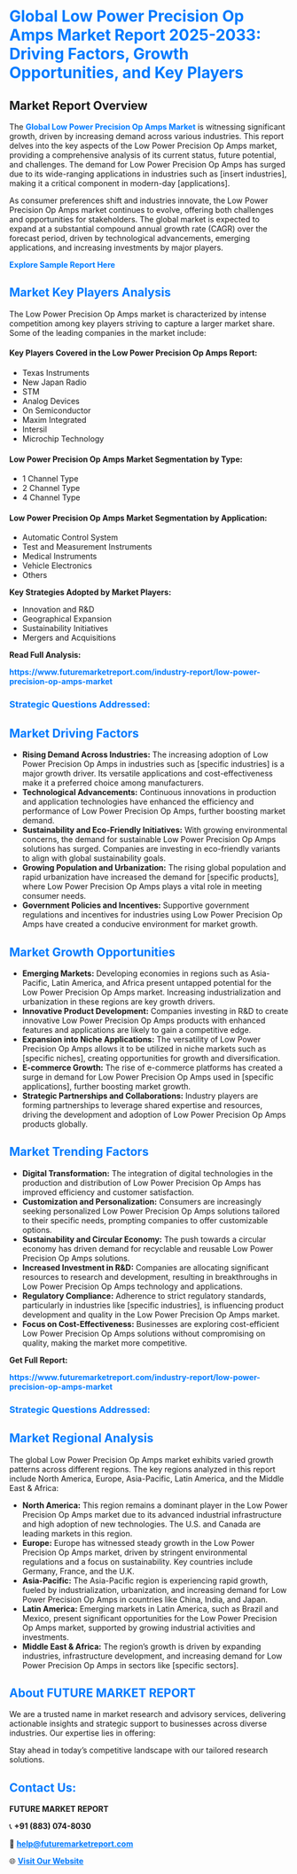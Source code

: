 <h1 style="color: #007BFF;">Global Low Power Precision Op Amps Market Report 2025-2033: Driving Factors, Growth Opportunities, and Key Players</h1>

<section id="overview">
<h2>Market Report Overview</h2>
<p>The <a href="https://www.futuremarketreport.com/industry-report/low-power-precision-op-amps-market" style="color: #007BFF; text-decoration: none;"><strong>Global Low Power Precision Op Amps Market</strong></a> is witnessing significant growth, driven by increasing demand across various industries. This report delves into the key aspects of the Low Power Precision Op Amps market, providing a comprehensive analysis of its current status, future potential, and challenges. The demand for Low Power Precision Op Amps has surged due to its wide-ranging applications in industries such as [insert industries], making it a critical component in modern-day [applications].</p>
<p>As consumer preferences shift and industries innovate, the Low Power Precision Op Amps market continues to evolve, offering both challenges and opportunities for stakeholders. The global market is expected to expand at a substantial compound annual growth rate (CAGR) over the forecast period, driven by technological advancements, emerging applications, and increasing investments by major players.</p>
</section>

<section id="overview">
<p><a href="https://www.futuremarketreport.com/request-sample/reportId=75111" style="color: #007BFF; text-decoration: none;"><strong>Explore Sample Report Here</strong></a></p>
</section>

<section id="key-players">
<h2 style="color: #007BFF;">Market Key Players Analysis</h2>
<p>The Low Power Precision Op Amps market is characterized by intense competition among key players striving to capture a larger market share. Some of the leading companies in the market include:</p>
<h4>Key Players Covered in the Low Power Precision Op Amps Report:</h4>
<ul><li>Texas Instruments</li><li>New Japan Radio</li><li>STM</li><li>Analog Devices</li><li>On Semiconductor</li><li>Maxim Integrated</li><li>Intersil</li><li>Microchip Technology</li></ul>
<h4>Low Power Precision Op Amps Market Segmentation by Type:</h4>
<ul><li>1 Channel Type</li><li>2 Channel Type</li><li>4 Channel Type</li></ul>

<h4>Low Power Precision Op Amps Market Segmentation by Application:</h4>
<ul><li>Automatic Control System</li><li>Test and Measurement Instruments</li><li>Medical Instruments</li><li>Vehicle Electronics</li><li>Others</li></ul>
<p><strong>Key Strategies Adopted by Market Players:</strong></p>
<ul>
<li>Innovation and R&D</li>
<li>Geographical Expansion</li>
<li>Sustainability Initiatives</li>
<li>Mergers and Acquisitions</li>
</ul>
</section>

<section>
<p><strong>Read Full Analysis: </strong></p><a href="https://www.futuremarketreport.com/industry-report/low-power-precision-op-amps-market" style="color: #007BFF; text-decoration: none;"><strong>https://www.futuremarketreport.com/industry-report/low-power-precision-op-amps-market</strong></a>
<h3 style="color: #007BFF;">Strategic Questions Addressed:</h3>
</section>

<section id="driving-factors">
<h2 style="color: #007BFF;">Market Driving Factors</h2>
<ul>
<li><strong>Rising Demand Across Industries:</strong> The increasing adoption of Low Power Precision Op Amps in industries such as [specific industries] is a major growth driver. Its versatile applications and cost-effectiveness make it a preferred choice among manufacturers.</li>
<li><strong>Technological Advancements:</strong> Continuous innovations in production and application technologies have enhanced the efficiency and performance of Low Power Precision Op Amps, further boosting market demand.</li>
<li><strong>Sustainability and Eco-Friendly Initiatives:</strong> With growing environmental concerns, the demand for sustainable Low Power Precision Op Amps solutions has surged. Companies are investing in eco-friendly variants to align with global sustainability goals.</li>
<li><strong>Growing Population and Urbanization:</strong> The rising global population and rapid urbanization have increased the demand for [specific products], where Low Power Precision Op Amps plays a vital role in meeting consumer needs.</li>
<li><strong>Government Policies and Incentives:</strong> Supportive government regulations and incentives for industries using Low Power Precision Op Amps have created a conducive environment for market growth.</li>
</ul>
</section>

<section id="growth-opportunities">
<h2 style="color: #007BFF;">Market Growth Opportunities</h2>
<ul>
<li><strong>Emerging Markets:</strong> Developing economies in regions such as Asia-Pacific, Latin America, and Africa present untapped potential for the Low Power Precision Op Amps market. Increasing industrialization and urbanization in these regions are key growth drivers.</li>
<li><strong>Innovative Product Development:</strong> Companies investing in R&D to create innovative Low Power Precision Op Amps products with enhanced features and applications are likely to gain a competitive edge.</li>
<li><strong>Expansion into Niche Applications:</strong> The versatility of Low Power Precision Op Amps allows it to be utilized in niche markets such as [specific niches], creating opportunities for growth and diversification.</li>
<li><strong>E-commerce Growth:</strong> The rise of e-commerce platforms has created a surge in demand for Low Power Precision Op Amps used in [specific applications], further boosting market growth.</li>
<li><strong>Strategic Partnerships and Collaborations:</strong> Industry players are forming partnerships to leverage shared expertise and resources, driving the development and adoption of Low Power Precision Op Amps products globally.</li>
</ul>
</section>

<section id="trending-factors">
<h2 style="color: #007BFF;">Market Trending Factors</h2>
<ul>
<li><strong>Digital Transformation:</strong> The integration of digital technologies in the production and distribution of Low Power Precision Op Amps has improved efficiency and customer satisfaction.</li>
<li><strong>Customization and Personalization:</strong> Consumers are increasingly seeking personalized Low Power Precision Op Amps solutions tailored to their specific needs, prompting companies to offer customizable options.</li>
<li><strong>Sustainability and Circular Economy:</strong> The push towards a circular economy has driven demand for recyclable and reusable Low Power Precision Op Amps solutions.</li>
<li><strong>Increased Investment in R&D:</strong> Companies are allocating significant resources to research and development, resulting in breakthroughs in Low Power Precision Op Amps technology and applications.</li>
<li><strong>Regulatory Compliance:</strong> Adherence to strict regulatory standards, particularly in industries like [specific industries], is influencing product development and quality in the Low Power Precision Op Amps market.</li>
<li><strong>Focus on Cost-Effectiveness:</strong> Businesses are exploring cost-efficient Low Power Precision Op Amps solutions without compromising on quality, making the market more competitive.</li>
</ul>
</section>

<section>
<p><strong>Get Full Report: </strong></p><a href="https://www.futuremarketreport.com/industry-report/low-power-precision-op-amps-market" style="color: #007BFF; text-decoration: none;"><strong>https://www.futuremarketreport.com/industry-report/low-power-precision-op-amps-market</strong></a>
<h3 style="color: #007BFF;">Strategic Questions Addressed:</h3>
</section>


<section id="regional-analysis">
<h2 style="color: #007BFF;">Market Regional Analysis</h2>
<p>The global Low Power Precision Op Amps market exhibits varied growth patterns across different regions. The key regions analyzed in this report include North America, Europe, Asia-Pacific, Latin America, and the Middle East & Africa:</p>
<ul>
<li><strong>North America:</strong> This region remains a dominant player in the Low Power Precision Op Amps market due to its advanced industrial infrastructure and high adoption of new technologies. The U.S. and Canada are leading markets in this region.</li>
<li><strong>Europe:</strong> Europe has witnessed steady growth in the Low Power Precision Op Amps market, driven by stringent environmental regulations and a focus on sustainability. Key countries include Germany, France, and the U.K.</li>
<li><strong>Asia-Pacific:</strong> The Asia-Pacific region is experiencing rapid growth, fueled by industrialization, urbanization, and increasing demand for Low Power Precision Op Amps in countries like China, India, and Japan.</li>
<li><strong>Latin America:</strong> Emerging markets in Latin America, such as Brazil and Mexico, present significant opportunities for the Low Power Precision Op Amps market, supported by growing industrial activities and investments.</li>
<li><strong>Middle East & Africa:</strong> The region’s growth is driven by expanding industries, infrastructure development, and increasing demand for Low Power Precision Op Amps in sectors like [specific sectors].</li>
</ul>
</section>

<footer>
<h2 style="color: #007BFF;">About FUTURE MARKET REPORT</h2>
<p>We are a trusted name in market research and advisory services, delivering actionable insights and strategic support to businesses across diverse industries. Our expertise lies in offering:</p>

<p>Stay ahead in today’s competitive landscape with our tailored research solutions.</p>

<h2 style="color: #007BFF;">Contact Us:</h2>
<p><strong>FUTURE MARKET REPORT</strong></p>
<p>📞 <strong>+91 (883) 074-8030</strong></p>
<p>📧 <strong><a href="mailto:help@futuremarketreport.com" style="color: #007BFF;">help@futuremarketreport.com</a></strong></p>
<p>🌐 <strong><a href="https://www.futuremarketreport.com/" style="color: #007BFF;">Visit Our Website</a></strong></p>
</footer>